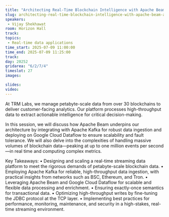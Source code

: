 ```yaml
---
title: "Architecting Real-Time Blockchain Intelligence with Apache Beam and Apache Kafka"
slug: architecting-real-time-blockchain-intelligence-with-apache-beam-and-apache-kafka
speakers:
 - Vijay Shekhawat
room: Horizon Hall
track: 
topics: 
 - Real-time data applications
time_start: 2025-07-09 11:00:00
time_end: 2025-07-09 11:25:00
track: 
day: 20252
gridarea: "6/2/7/4"
timeslot: 27
images: 

slides:
video:
---
```


At TRM Labs, we manage petabyte-scale data from over 30 blockchains to deliver customer-facing analytics. Our platform processes high-throughput data to extract actionable intelligence for critical decision-making.

In this session, we will discuss how Apache Beam underpins our architecture by integrating with Apache Kafka for robust data ingestion and deploying on Google Cloud Dataflow to ensure scalability and fault tolerance. We will also delve into the complexities of handling massive volumes of blockchain data—peaking at up to one million events per second—in real time and computing complex metrics.

Key Takeaways:
	•	Designing and scaling a real-time streaming data platform to meet the rigorous demands of petabyte-scale blockchain data.
	•	Employing Apache Kafka for reliable, high-throughput data ingestion, with practical insights from networks such as BSC, Ethereum, and Tron.
	•	Leveraging Apache Beam and Google Cloud Dataflow for scalable and flexible data processing and enrichment.
	•	Ensuring exactly-once semantics for transactional data.
	•	Optimizing high-throughput writes by fine-tuning the JDBC protocol at the TCP layer.
	•	Implementing best practices for performance, monitoring, maintenance, and security in a high-stakes, real-time streaming environment.